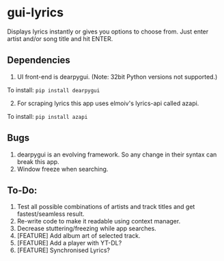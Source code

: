 # gui-lyrics

Displays lyrics instantly or gives you options to choose from. Just enter artist and/or song title and hit ENTER.

## Dependencies
1. UI front-end is dearpygui. (Note: 32bit Python versions not supported.)

  To install:
`pip install dearpygui`

2. For scraping lyrics this app uses elmoiv's lyrics-api called azapi. 

  To install:
`pip install azapi`

## Bugs
1. dearpygui is an evolving framework. So any change in their syntax can break this app.
2. Window freeze when searching.

## To-Do:
  1. Test all possible combinations of artists and track titles and get fastest/seamless result.
  2. Re-write code to make it readable using context manager.
  3. Decrease stuttering/freezing while app searches.
  4. [FEATURE] Add album art of selected track.
  5. [FEATURE] Add a player with YT-DL?
  6. [FEATURE] Synchronised Lyrics?
